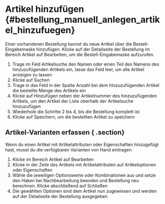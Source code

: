 # Artikel hinzufügen {#bestellung_manuell_anlegen_artikel_hinzufuegen}

Einer vorhandenen Bestellung kannst du neue Artikel über die Bestell-Eingabemaske hinzufügen. Klicke auf der Detailseite der Bestellung im Bereich Artikel auf Bearbeiten, um die Bestell-Eingabemaske aufzurufen.

1.  Trage im Feld Artikelsuche den Namen oder einen Teil des Namens des hinzuzufügenden Artikels ein, lasse das Feld leer, um alle Artikel anzeigen zu lassen
2.  Klicke auf Suchen
3.  Trage in das Feld in der Spalte Anzahl bei dem hinzuzufügenden Artikel die bestellte Menge des Artikels ein
4.  Klicke auf Hinzufügen neben der Artikelnummer des hinzuzufügenden Artikels, um den Artikel der Liste oberhalb der Artikelsuche hinzuzufügen
5.  Wiederhole die Schritte 2 bis 4, bis die Bestellung komplett ist
6.  Klicke auf Speichern, um die bestellten Artikel zu speichern

## Artikel-Varianten erfassen { .section}

Wenn du einen Artikel mit Artikelattributen oder Eigenschaften hinzugefügt hast, musst du die verfügbaren Varianten von Hand eintragen.

1.  Klicke im Bereich Artikel auf Bearbeiten
2.  Klicke in der Zeile des Artikels mit Artikelattributen auf Artikeloptionen oder Eigenschaften
3.  Wähle die jeweiligen Optionswerte oder Kombinationen aus und setze den Haken bei Nachbearbeitung beenden und Bestellung neu berechnen. Klicke abschließend auf Schließen
4.  Die gewählten Optionen sind dem Artikel nun zugewiesen und werden auf der Detailseite der Bestellung ausgegeben



